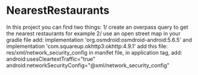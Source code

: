 # NearestRestaurants
In this project you can find two things: 
1/ create an overpass query to get the nearest restaurants for example 
2/ use an open street map
      in your gradle file add:
  implementation 'org.osmdroid:osmdroid-android:5.6.5'  and
  implementation 'com.squareup.okhttp3:okhttp:4.9.1'
     add this file: res/xml/network_security_config
     in manifet file, in application tag, add:
        android:usesCleartextTraffic="true"
        android:networkSecurityConfig="@xml/network_security_config"
      
